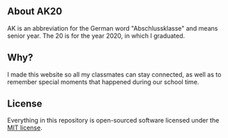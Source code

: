 ## About AK20

AK is an abbreviation for the German word "Abschlussklasse" and means senior year. The 20 is for the year 2020, in which I graduated.

## Why?

I made this website so all my classmates can stay connected, as well as to remember special moments that happened during our school time.

## License

Everything in this repository is open-sourced software licensed under the [MIT license](https://opensource.org/licenses/MIT).